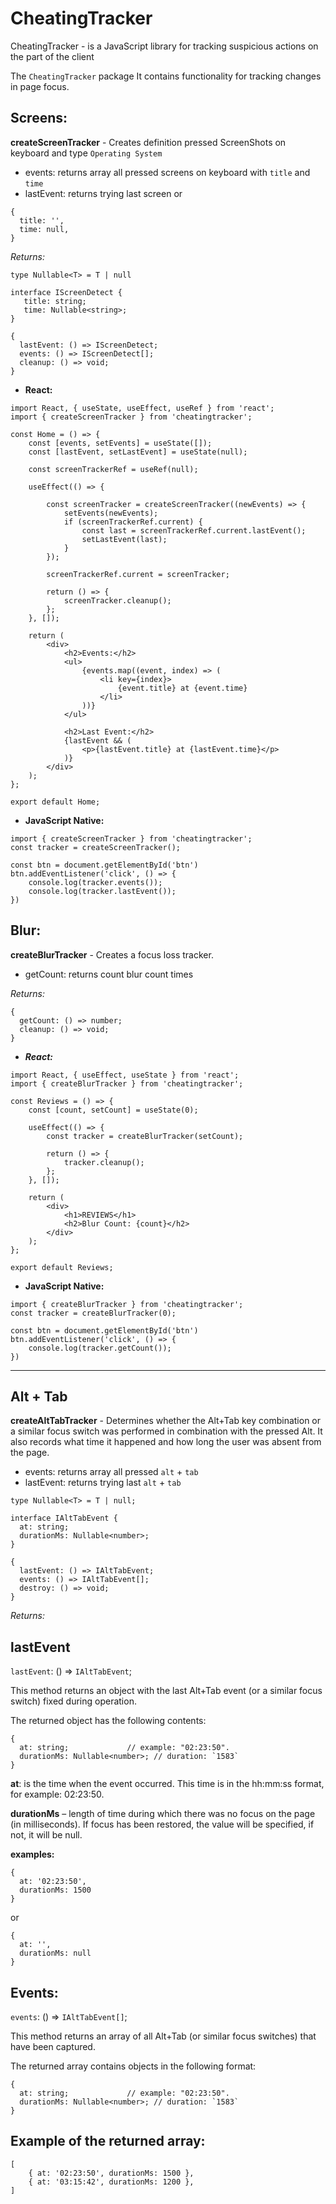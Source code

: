 # CheatingTracker

CheatingTracker - is a JavaScript library for tracking suspicious actions on the part of the client

The `CheatingTracker` package It contains functionality for tracking changes in page focus.


## Screens:

**createScreenTracker** - Creates definition pressed ScreenShots on keyboard and type `Operating System`
 - events: returns array all pressed screens on keyboard with `title` and `time`
 - lastEvent: returns trying last screen or 
```
{
  title: '',
  time: null,
}
```

_Returns:_

```
type Nullable<T> = T | null

interface IScreenDetect {
   title: string;
   time: Nullable<string>; 
}
 
{
  lastEvent: () => IScreenDetect;
  events: () => IScreenDetect[];
  cleanup: () => void;
}
```

- **React:**

```
import React, { useState, useEffect, useRef } from 'react';
import { createScreenTracker } from 'cheatingtracker';

const Home = () => {
    const [events, setEvents] = useState([]);
    const [lastEvent, setLastEvent] = useState(null);

    const screenTrackerRef = useRef(null);

    useEffect(() => {

        const screenTracker = createScreenTracker((newEvents) => {
            setEvents(newEvents);
            if (screenTrackerRef.current) {
                const last = screenTrackerRef.current.lastEvent();
                setLastEvent(last);
            }
        });

        screenTrackerRef.current = screenTracker;

        return () => {
            screenTracker.cleanup();
        };
    }, []);

    return (
        <div>
            <h2>Events:</h2>
            <ul>
                {events.map((event, index) => (
                    <li key={index}>
                        {event.title} at {event.time}
                    </li>
                ))}
            </ul>

            <h2>Last Event:</h2>
            {lastEvent && (
                <p>{lastEvent.title} at {lastEvent.time}</p>
            )}
        </div>
    );
};

export default Home;
```

- **JavaScript Native:**

```
import { createScreenTracker } from 'cheatingtracker';
const tracker = createScreenTracker();

const btn = document.getElementById('btn')
btn.addEventListener('click', () => {
    console.log(tracker.events());
    console.log(tracker.lastEvent());
})
```

## Blur:

**createBlurTracker** - Creates a focus loss tracker.
- getCount: returns count blur count times

_Returns:_
```
{
  getCount: () => number;
  cleanup: () => void;
}

```


- ***React:***

```
import React, { useEffect, useState } from 'react';
import { createBlurTracker } from 'cheatingtracker';

const Reviews = () => {
    const [count, setCount] = useState(0);

    useEffect(() => {
        const tracker = createBlurTracker(setCount);

        return () => {
            tracker.cleanup();
        };  
    }, []);

    return (
        <div>
            <h1>REVIEWS</h1>
            <h2>Blur Count: {count}</h2>
        </div>
    );
};

export default Reviews;

```
 - **JavaScript Native:**

```
import { createBlurTracker } from 'cheatingtracker';
const tracker = createBlurTracker(0);

const btn = document.getElementById('btn')
btn.addEventListener('click', () => {
    console.log(tracker.getCount());
})
```

___

## Alt + Tab

**createAltTabTracker** - Determines whether the Alt+Tab key combination or a similar focus switch was performed in combination with the pressed Alt. It also records what time it happened and how long the user was absent from the page.
- events: returns array all pressed `alt` + `tab`
- lastEvent: returns trying last `alt` + `tab`


```
type Nullable<T> = T | null;

interface IAltTabEvent {
  at: string;             
  durationMs: Nullable<number>;
}

{
  lastEvent: () => IAltTabEvent;
  events: () => IAltTabEvent[];
  destroy: () => void;
}

```

_Returns:_

## lastEvent
`lastEvent`: () => `IAltTabEvent`;

This method returns an object with the last Alt+Tab event (or a similar focus switch) fixed during operation.

The returned object has the following contents:


```
{
  at: string;             // example: "02:23:50".
  durationMs: Nullable<number>; // duration: `1583`
}
```

**at**: is the time when the event occurred. This time is in the hh:mm:ss format, for example: 02:23:50.

**durationMs** – length of time during which there was no focus on the page (in milliseconds). If focus has been restored, the value will be specified, if not, it will be null.

**examples:**
```
{
  at: '02:23:50',
  durationMs: 1500
}
```

or
```
{
  at: '',
  durationMs: null
}
```

## Events:
`events`: () => `IAltTabEvent[]`;

This method returns an array of all Alt+Tab (or similar focus switches) that have been captured.

The returned array contains objects in the following format:

```
{
  at: string;             // example: "02:23:50".
  durationMs: Nullable<number>; // duration: `1583`
}
```

## Example of the returned array:


    [
        { at: '02:23:50', durationMs: 1500 },
        { at: '03:15:42', durationMs: 1200 },
    ]
